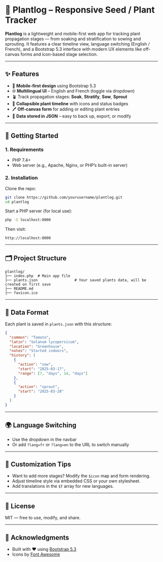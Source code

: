 # 🌱 Plantlog – Responsive Seed / Plant Tracker

**Plantlog** is a lightweight and mobile-first web app for tracking plant propagation stages — from soaking and stratification to sowing and sprouting. It features a clear timeline view, language switching (English / French), and a Bootstrap 5.3 interface with modern UX elements like off-canvas forms and icon-based stage selection.

---

## ✨ Features

- 📱 **Mobile‑first design** using Bootstrap 5.3
- 🌐 **Multilingual UI** – English and French (toggle via dropdown)
- 🪴 Track propagation stages: **Soak**, **Stratify**, **Sow**, **Sprout**
- 🧾 **Collapsible plant timeline** with icons and status badges
- 🖊️ **Off‑canvas form** for adding or editing plant entries
- 📂 **Data stored in JSON** – easy to back up, export, or modify

---

## 🚀 Getting Started

### 1. Requirements

- PHP 7.4+
- Web server (e.g., Apache, Nginx, or PHP’s built-in server)

### 2. Installation

Clone the repo:

```bash
git clone https://github.com/yourusername/plantlog.git
cd plantlog
````

Start a PHP server (for local use):

```bash
php -S localhost:8000
```

Then visit:

```
http://localhost:8000
```

---

## 🗂️ Project Structure

```
plantlog/
├── index.php  # Main app file
├── plants.json                 # Your saved plants data, will be created on first save
├── README.md
├── favicon.ico
```

---

## 📝 Data Format

Each plant is saved in `plants.json` with this structure:

```json
{
  "common": "Tomato",
  "latin": "Solanum lycopersicum",
  "location": "Greenhouse",
  "notes": "Started indoors",
  "history": [
    {
      "action": "sow",
      "start": "2025-03-17",
      "range": [7, "days", 14, "days"]
    },
    {
      "action": "sprout",
      "start": "2025-03-28"
    }
  ]
}
```

---

## 🌍 Language Switching

* Use the dropdown in the navbar
* Or add `?lang=fr` or `?lang=en` to the URL to switch manually

---

## 🔧 Customization Tips

* Want to add more stages? Modify the `$icon` map and form rendering.
* Adjust timeline style via embedded CSS or your own stylesheet.
* Add translations in the `$T` array for new languages.

---

## 📖 License

MIT — free to use, modify, and share.

---

## 🤝 Acknowledgments

* Built with ❤️ using [Bootstrap 5.3](https://getbootstrap.com/)
* Icons by [Font Awesome](https://fontawesome.com/)